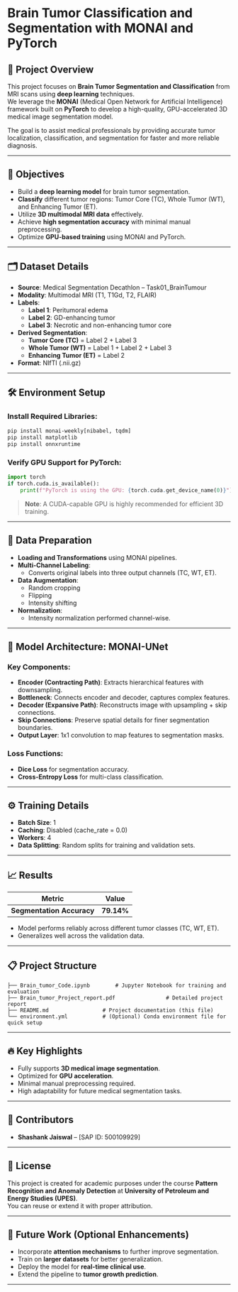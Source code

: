 
# Brain Tumor Classification and Segmentation with MONAI and PyTorch

## 🧠 Project Overview

This project focuses on **Brain Tumor Segmentation and Classification** from MRI scans using **deep learning** techniques.  
We leverage the **MONAI** (Medical Open Network for Artificial Intelligence) framework built on **PyTorch** to develop a high-quality, GPU-accelerated 3D medical image segmentation model.

The goal is to assist medical professionals by providing accurate tumor localization, classification, and segmentation for faster and more reliable diagnosis.

---

## 🎯 Objectives

- Build a **deep learning model** for brain tumor segmentation.
- **Classify** different tumor regions: Tumor Core (TC), Whole Tumor (WT), and Enhancing Tumor (ET).
- Utilize **3D multimodal MRI data** effectively.
- Achieve **high segmentation accuracy** with minimal manual preprocessing.
- Optimize **GPU-based training** using MONAI and PyTorch.

---

## 🗂️ Dataset Details

- **Source**: Medical Segmentation Decathlon – Task01_BrainTumour
- **Modality**: Multimodal MRI (T1, T1Gd, T2, FLAIR)
- **Labels**:
  - **Label 1**: Peritumoral edema
  - **Label 2**: GD-enhancing tumor
  - **Label 3**: Necrotic and non-enhancing tumor core
- **Derived Segmentation**:
  - **Tumor Core (TC)** = Label 2 + Label 3
  - **Whole Tumor (WT)** = Label 1 + Label 2 + Label 3
  - **Enhancing Tumor (ET)** = Label 2
- **Format**: NIfTI (.nii.gz)

---

## 🛠️ Environment Setup

### Install Required Libraries:
```bash
pip install monai-weekly[nibabel, tqdm]
pip install matplotlib
pip install onnxruntime
```

### Verify GPU Support for PyTorch:
```python
import torch
if torch.cuda.is_available():
    print(f"PyTorch is using the GPU: {torch.cuda.get_device_name(0)}")
```

> **Note**: A CUDA-capable GPU is highly recommended for efficient 3D training.

---

## 🔄 Data Preparation

- **Loading and Transformations** using MONAI pipelines.
- **Multi-Channel Labeling**:
  - Converts original labels into three output channels (TC, WT, ET).
- **Data Augmentation**:
  - Random cropping
  - Flipping
  - Intensity shifting
- **Normalization**:
  - Intensity normalization performed channel-wise.

---

## 🧩 Model Architecture: MONAI-UNet

### Key Components:

- **Encoder (Contracting Path)**: Extracts hierarchical features with downsampling.
- **Bottleneck**: Connects encoder and decoder, captures complex features.
- **Decoder (Expansive Path)**: Reconstructs image with upsampling + skip connections.
- **Skip Connections**: Preserve spatial details for finer segmentation boundaries.
- **Output Layer**: 1x1 convolution to map features to segmentation masks.

### Loss Functions:

- **Dice Loss** for segmentation accuracy.
- **Cross-Entropy Loss** for multi-class classification.

---

## ⚙️ Training Details

- **Batch Size**: 1
- **Caching**: Disabled (cache_rate = 0.0)
- **Workers**: 4
- **Data Splitting**: Random splits for training and validation sets.

---

## 📈 Results

| Metric | Value |
|:------:|:-----:|
| **Segmentation Accuracy** | **79.14%** |

- Model performs reliably across different tumor classes (TC, WT, ET).
- Generalizes well across the validation data.

---

## 📋 Project Structure

```
├── Brain_tumor_Code.ipynb        # Jupyter Notebook for training and evaluation
├── Brain_tumor_Project_report.pdf                # Detailed project report
├── README.md                 # Project documentation (this file)
└── environment.yml           # (Optional) Conda environment file for quick setup
```

---

## 🔥 Key Highlights

- Fully supports **3D medical image segmentation**.
- Optimized for **GPU acceleration**.
- Minimal manual preprocessing required.
- High adaptability for future medical segmentation tasks.

---

## 🙌 Contributors

- **Shashank Jaiswal** – [SAP ID: 500109929]

---

## 📜 License

This project is created for academic purposes under the course **Pattern Recognition and Anomaly Detection** at **University of Petroleum and Energy Studies (UPES)**.  
You can reuse or extend it with proper attribution.

---

## 🚀 Future Work (Optional Enhancements)

- Incorporate **attention mechanisms** to further improve segmentation.
- Train on **larger datasets** for better generalization.
- Deploy the model for **real-time clinical use**.
- Extend the pipeline to **tumor growth prediction**.

---
